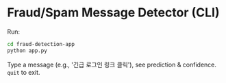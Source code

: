 # Fraud/Spam Message Detector (CLI)

Run:
```bash
cd fraud-detection-app
python app.py
```
Type a message (e.g., '긴급 로그인 링크 클릭'), see prediction & confidence. `quit` to exit.
